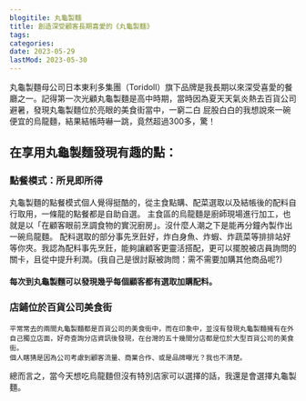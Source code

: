 ```yaml
---
blogitile: 丸龜製麵
title: 創造深受顧客長期喜愛的《丸龜製麵》
tags:
categories:
date: 2023-05-29
lastMod: 2023-05-30
---
```

丸龜製麵母公司日本東利多集團（Toridoll）旗下品牌是我長期以來深受喜愛的餐廳之一。記得第一次光顧丸龜製麵是高中時期，當時因為夏天天氣炎熱去百貨公司避暑，發現丸龜製麵位於亮眼的美食街當中，一窮二白 屁股白白的我想說來一碗便宜的烏龍麵，結果結帳時嚇一跳，竟然超過300多，驚！

## 在享用丸龜製麵發現有趣的點：
### 點餐模式：所見即所得
丸龜製麵的點餐模式個人覺得挺酷的，從主食點購、配菜選取以及結帳後的配料自行取用，一條龍的點餐都是自助自選。
    主食區的烏龍麵是廚師現場進行加工，也就是以「在顧客眼前烹調食物的實況廚房」。沒什麼人潮之下是能再分鐘內製作出一碗烏龍麵。
    配料選取的部分事先烹飪好，炸白身魚、炸蝦、炸蔬菜等排排站好等你夾。我認為配料事先烹飪，能夠讓顧客更靈活搭配，更可以擺脫被店員詢問的關卡，且從中提升利潤。(我自己是很討厭被詢問：需不需要加購其他商品呢?)
#### 每次到丸龜製麵可以發現幾乎每個顧客都有選取加購配料。

### 店鋪位於百貨公司美食街
    平常常去的兩間丸龜製麵都是百貨公司的美食街中，而在印象中，並沒有發現丸龜製麵擁有在外自己獨立店面，好奇查詢分店資訊後發現，在台灣的五十幾間分店都是位於大型百貨公司的美食街。
    個人瞎猜是因為公司考慮到顧客流量、商業合作、或是品牌曝光？我也不清楚。

總而言之，當今天想吃烏龍麵但沒有特別店家可以選擇的話，我還是會選擇丸龜製麵。